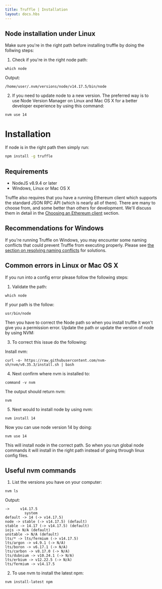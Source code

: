 ```yaml
---
title: Truffle | Installation
layout: docs.hbs
---
```

## Node installation under Linux
Make sure you're in the right path before installing truffle by doing the follwing steps:

1. Check if you're in the right node path:
```
which node
```
Output:
```
/home/user/.nvm/versions/node/v14.17.5/bin/node
```

2. If you need to update node to a new version. The preferred way is to use Node Version Manager on Linux and Mac OS X for a better developer experience by using this command:

```
nvm use 14
```

# Installation

If node is in the right path then simply run:
```bash
npm install -g truffle
```

## Requirements

* NodeJS v8.9.4 or later
* Windows, Linux or Mac OS X

Truffle also requires that you have a running Ethereum client which supports the standard JSON RPC API (which is nearly all of them). There are many to choose from, and some better than others for development. We'll discuss them in detail in the [Choosing an Ethereum client](/docs/getting_started/client) section.

## Recommendations for Windows

If you're running Truffle on Windows, you may encounter some naming conflicts that could prevent Truffle from executing properly. Please see [the section on resolving naming conflicts](/docs/advanced/configuration#resolving-naming-conflicts-on-windows) for solutions.

## Common errors in Linux or Mac OS X 

If you run into a config error please follow the following steps:
1. Validate the path:

```
which node
```
If your path is the follow:
```
usr/bin/node
```
Then you have to correct the Node path so when you install truffle it won't give you a permission error. Update the path or update the version of node by using NVM:

3. To correct this issue do the following:

Install nvm:
```
curl -o- https://raw.githubusercontent.com/nvm-sh/nvm/v0.35.3/install.sh | bash
```
4. Next confirm where nvm is installed to:
```
command -v nvm
```
The output should return nvm:
```
nvm
```
5. Next would to install node by using nvm:
```
nvm install 14 
```
Now you can use node version 14 by doing:

```
nvm use 14
```
This will install node in the correct path. So when you run global node commands it will install in the right path instead of going through linux config files.

## Useful nvm commands

1. List the versions you have on your computer:
```
nvm ls
```
Output: 
```
->     v14.17.5
         system
default -> 14 (-> v14.17.5)
node -> stable (-> v14.17.5) (default)
stable -> 14.17 (-> v14.17.5) (default)
iojs -> N/A (default)
unstable -> N/A (default)
lts/* -> lts/fermium (-> v14.17.5)
lts/argon -> v4.9.1 (-> N/A)
lts/boron -> v6.17.1 (-> N/A)
lts/carbon -> v8.17.0 (-> N/A)
lts/dubnium -> v10.24.1 (-> N/A)
lts/erbium -> v12.22.5 (-> N/A)
lts/fermium -> v14.17.5
```

2. To use nvm to install the latest npm:
```
nvm install-latest npm
```

